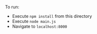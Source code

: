 
To run:

- Execute `npm install` from this directory
- Execute `node main.js`
- Navigate to `localhost:8000`
